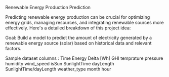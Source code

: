 Renewable Energy Production Prediction

Predicting renewable energy production can be crucial for optimizing energy grids, managing resources, and integrating renewable sources more effectively. Here's a detailed breakdown of this project idea:

Goal: Build a model to predict the amount of electricity generated by a renewable energy source (solar) based on historical data and relevant factors.

Sample dataset columns :
Time 
Energy Delta [Wh]
GHI
temprature
pressure
humidity
wind_speed
isSun
SunlightTime
dayLength
SunlightTime/dayLength
weather_type
month
hour
